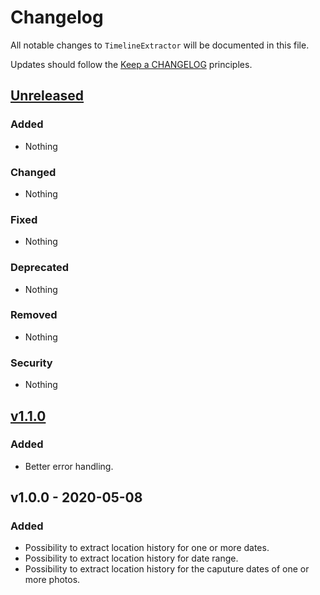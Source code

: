 # Changelog

All notable changes to `TimelineExtractor` will be documented in this file.

Updates should follow the [Keep a CHANGELOG](http://keepachangelog.com/) principles.

## [Unreleased](https://github.com/Stadly/TimelineExtractor/compare/v1.1.0...HEAD)

### Added
- Nothing

### Changed
- Nothing

### Fixed
- Nothing

### Deprecated
- Nothing

### Removed
- Nothing

### Security
- Nothing

## [v1.1.0](https://github.com/Stadly/TimelineExtractor/compare/v1.0.0...v1.1.0)

### Added
- Better error handling.

## v1.0.0 - 2020-05-08

### Added
- Possibility to extract location history for one or more dates.
- Possibility to extract location history for date range.
- Possibility to extract location history for the caputure dates of one or more photos.
